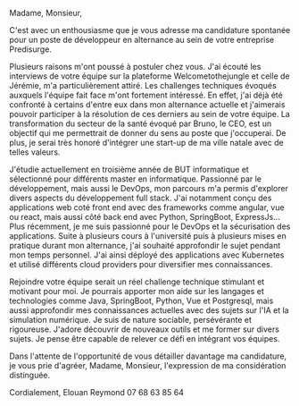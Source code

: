 Madame, Monsieur,

C'est avec un enthousiasme que je vous adresse ma candidature spontanée pour un poste de développeur en alternance au sein de votre entreprise Predisurge. 

Plusieurs raisons m'ont poussé à postuler chez vous. J'ai écouté les interviews de votre équipe sur la plateforme Welcometothejungle et celle de Jérémie, m'a particulièrement attiré. Les challenges techniques évoqués auxquels l'équipe fait face m'ont fortement intéressé. En effet, j'ai déjà été confronté à certains d'entre eux dans mon alternance actuelle et j'aimerais pouvoir participer à la résolution de ces derniers au sein de votre équipe. La transformation du secteur de la santé évoqué par Bruno, le CEO, est un objectif qui me permettrait de donner du sens au poste que j'occuperai. De plus, je serai très honoré d'intégrer une start-up de ma ville natale avec de telles valeurs.

J'étudie actuellement en troisième année de BUT informatique et sélectionné pour différents master en informatique. Passionné par le développement, mais aussi le DevOps, mon parcours m'a permis d'explorer divers aspects du développement full stack. J'ai notamment conçu des applications web coté front end avec des frameworks comme angular, vue ou react, mais aussi côté back end avec Python, SpringBoot, ExpressJs... Plus récemment, je me suis passionné pour le DevOps et la sécurisation des applications. Suite à plusieurs cours à l'université puis à plusieurs mises en pratique durant mon alternance, j'ai souhaité approfondir le sujet pendant mon temps personnel. J'ai ainsi déployé des applications avec Kubernetes et utilisé différents cloud providers pour diversifier mes connaissances.

Rejoindre votre équipe serait un réel challenge technique stimulant et motivant pour moi. Je pourrais apporter mon aide sur les langages et technologies comme Java, SpringBoot, Python, Vue et Postgresql, mais aussi approfondir mes connaissances actuelles avec des sujets sur l'IA et la simulation numérique. Je suis de nature sociable, persévérante et rigoureuse. J'adore découvrir de nouveaux outils et me former sur divers sujets. Je pense être capable de relever ce défi en intégrant vos équipes.

Dans l'attente de l'opportunité de vous détailler davantage ma candidature, je vous prie d'agréer, Madame, Monsieur, l'expression de ma considération distinguée.

Cordialement,
Elouan Reymond
07 68 63 85 64